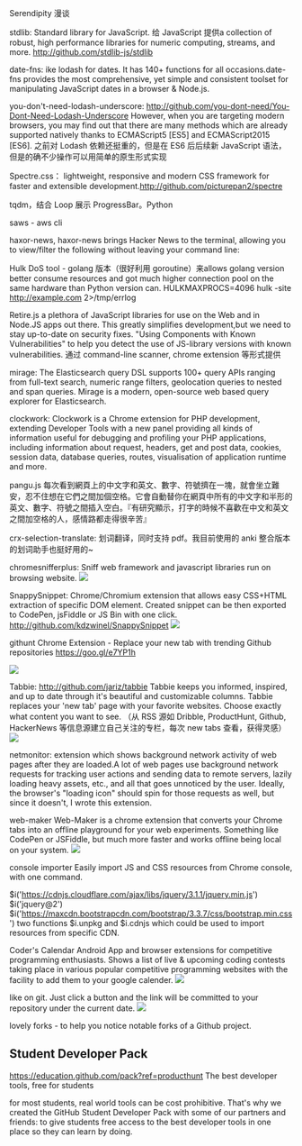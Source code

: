 
Serendipity 漫谈

stdlib: Standard library for JavaScript. 给 JavaScript 提供a collection of robust, high performance libraries for numeric computing, streams, and more.
http://github.com/stdlib-js/stdlib



date-fns: ike lodash for dates. It has 140+ functions for all occasions.date-fns provides the most comprehensive, yet simple and consistent toolset for manipulating JavaScript dates in a browser & Node.js.


you-don't-need-lodash-underscore: http://github.com/you-dont-need/You-Dont-Need-Lodash-Underscore However, when you are targeting modern browsers, you may find out that there are many methods which are already supported natively thanks to ECMAScript5 [ES5] and ECMAScript2015 [ES6]. 之前对 Lodash 依赖还挺重的，但是在 ES6 后后续新 JavaScript 语法，但是的确不少操作可以用简单的原生形式实现

Spectre.css： lightweight, responsive and modern CSS framework for faster and extensible development.http://github.com/picturepan2/spectre


tqdm，结合 Loop 展示 ProgressBar。Python


saws - aws cli

haxor-news, haxor-news brings Hacker News to the terminal, allowing you to view/filter the following without leaving your command line:
		

Hulk DoS tool - golang 版本（很好利用 goroutine）来allows golang version better consume resources and got much higher connection pool on the same hardware than Python version can.
HULKMAXPROCS=4096 hulk -site http://example.com 2>/tmp/errlog

Retire.js
 a plethora of JavaScript libraries for use on the Web and in Node.JS apps out there. This greatly simplifies development,but we need to stay up-to-date on security fixes. "Using Components with Known Vulnerabilities" to help you detect the use of JS-library versions with known vulnerabilities. 通过 command-line scanner, chrome extension 等形式提供

mirage: The Elasticsearch query DSL supports 100+ query APIs ranging from full-text search, numeric range filters, geolocation queries to nested and span queries. Mirage is a modern, open-source web based query explorer for Elasticsearch.

clockwork: Clockwork is a Chrome extension for PHP development, extending Developer Tools with a new panel providing all kinds of information useful for debugging and profiling your PHP applications, including information about request, headers, get and post data, cookies, session data, database queries, routes, visualisation of application runtime and more.

pangu.js 每次看到網頁上的中文字和英文、數字、符號擠在一塊，就會坐立難安，忍不住想在它們之間加個空格。它會自動替你在網頁中所有的中文字和半形的英文、數字、符號之間插入空白。『有研究顯示，打字的時候不喜歡在中文和英文之間加空格的人，感情路都走得很辛苦』

crx-selection-translate: 划词翻译，同时支持 pdf。我目前使用的 anki 整合版本的划词助手也挺好用的~

chromesnifferplus: Sniff web framework and javascript libraries run on browsing website.
![](media/14910551281113.png)

SnappySnippet: Chrome/Chromium extension that allows easy CSS+HTML extraction of specific DOM element. Created snippet can be then exported to CodePen, jsFiddle or JS Bin with one click. http://github.com/kdzwinel/SnappySnippet
![](media/14910553554949.png)



githunt Chrome Extension - Replace your new tab with trending Github repositories https://goo.gl/e7YP1h

![](media/14910554816067.jpg)


Tabbie: http://github.com/jariz/tabbie
Tabbie keeps you informed, inspired, and up to date through it's beautiful and customizable columns. Tabbie replaces your 'new tab' page with your favorite websites. Choose exactly what content you want to see. （从 RSS 源如 Dribble, ProductHunt, Github, HackerNews 等信息源建立自己关注的专栏，每次 new tabs 查看，获得灵感）
![](media/14910561943685.jpg)

netmonitor: extension which shows background network activity of web pages after they are loaded.A lot of web pages use background network requests for tracking user actions and sending data to remote servers, lazily loading heavy assets, etc., and all that goes unnoticed by the user. Ideally, the browser's "loading icon" should spin for those requests as well, but since it doesn't, I wrote this extension.

web-maker
Web-Maker is a chrome extension that converts your Chrome tabs into an offline playground for your web experiments. Something like CodePen or JSFiddle, but much more faster and works offline being local on your system.
![](media/14910564677467.png)


console importer
Easily import JS and CSS resources from Chrome console, with one command.

$i('https://cdnjs.cloudflare.com/ajax/libs/jquery/3.1.1/jquery.min.js')
$i('jquery@2')
$i('https://maxcdn.bootstrapcdn.com/bootstrap/3.3.7/css/bootstrap.min.css')
two functions $i.unpkg and $i.cdnjs which could be used to import resources from specific CDN.


Coder's Calendar
Android App and browser extensions for competitive programming enthusiasts. Shows a list of live & upcoming coding contests taking place in various popular competitive programming websites with the facility to add them to your google calender.
![](media/14910566449351.png)


like on git.
Just click a button and the link will be committed to your repository under the current date.
![](media/14910573638342.png)


lovely forks - to help you notice notable forks of a Github project.




## Student Developer Pack
https://education.github.com/pack?ref=producthunt
The best developer tools, free for students

for most students, real world tools can be cost prohibitive. That's why we created the GitHub Student Developer Pack with some of our partners and friends: to give students free access to the best developer tools in one place so they can learn by doing.

